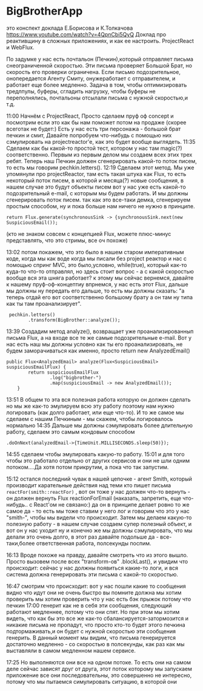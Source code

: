 # BigBrotherApp
это конспект доклада Е.Борисова и К.Толкачова https://www.youtube.com/watch?v=4QpnCbi5QyQ Доклад про реактивщину в сложных приложениях, и как ее настроить. ProjectReact и WebFlux.

По задумке у нас есть почтальон (Печкин),который отправляет письма снеограниченной скоростью. Эти письма проверяет Большой Брат, но скорость его проверки ограничена. Если письмо подозрительное, онопередается Агенту Смиту, онужеработает с отправителем, и работает еще более медленно. Задача в том, чтобы оптимизировать тредлпулы, буферы, сгладить нагрузку, чтобы буферы не переполнялись, почтальоны отсылали письма с нужной скоростью,и т.д.  


11:00
Начнём с ProjectReact, 
Просто сделаем пруф оф concept и посмотрим если это как бы нам поможет потом на продаже
(скорее всеготак не будет:)
Есть у нас есть три персонажа - большой брат печкин и смит, Давайте попробуем что-нибудь
с помощью них сэмулировать на projectreactor'e, как это будет вообще выглядеть. 
11:35
Cделаем как бы какой-то простой тест, котором у нас там magic(?) соответственно. 
Первым из первым делом мы создаем всех этих трех ребят. Теперь наш Печкин должен сгенерировать какой-то поток писем, то есть мы говорим pechkin.letters(). 
12:19
Cделаем этот метод. Мы уже упомянули про projectReactor, там есть такая штука как Flux, то есть некоторый поток писем, в которой и месяца(?) новые сообщения, в нашем случае это будут объекты писем вот у нас уже есть какой-то подозрительный e-mail, с которым мы будем работать. И мы должны сгенерировать поток писем. так как это все-таки демка, сгенерируем простым способом, ну и пока больше нам ничего не нужно в принципе.
```
return Flux.generate(synchronousSink -> {synchronousSink.next(new SuspiciousEmail());
```
(кто не знаком совсем с концепцией Flux, можете плюс-минус представлять, что это стримы, все оч похоже)

13:02
потом покажем, что это было в нашем старом императивным коде, когда мы как воде когда мы писали без project реактор и нас с помощью спринг MVC, это было,условно, while(true), который как-то куда-то что-то отправлял, но здесь стоит вопрос - а с какой скоростью вообще вся эта шняга работает? к этому мы сейчас вернемся, давайте к нашему пруф-оф-концептиу впрнемся, у нас есть этот Flux, дальше мы должны ну передать его дальше, то есть мы должны сказать: "а теперь отдай его вот соответственно большому брату а он там ну типа как ты там проанализирует".
```
 pechkin.letters()
        .transform(BigBrother::analyze());
```

13:39
Cоздадим метод analyze(), возвращает уже проанализированнып письма Flux<AnalyzedEmail>, а на входе все те же самые подозрительные e-mail. Вот у нас есть наш  мы должны условно как ты его проанализировать, не будем заморачиваться как именно, просто return new AnalyzedEmail()
```
public Flux<AnalyzedEmail> analyze(Flux<SuspiciousEmail> suspiciousEmailFlux) {
        return suspiciousEmailFlux
                .log("bigbrother-")
                .map(suspiciousEmail -> new AnalyzedEmail());
    }
```
13:51
В общем то эта вся полезная работа которую он должен сделать но мы же как-то эмулируем всю эту работу поэтому нам нужно логировать (как долго работает, или еще что-то).
И то же самое мы сделаем с нашим Печкиным - мы скажем, чтобы логировалось нормально 
14:35 
Дальше мы должны сэмулировать более длительную работу, сделаем это самым кондовым способом 
```
.doOnNext(analyzedEmail->{TimeUnit.MILLISECONDS.sleep(50)});
```

14:55
сделаем чтобы эмулировать какую-то работу. 
15:01
и для того чтобы это работало отдельно от других сервисов и они не шли одним потоком....Да хотя потом прикрутим, а пока что так запустим. 

15:12
остался последний чувак в нашей цепочке - агент Smith, который производит карательные действия над теми кто пишет письма ```reactFor(smith::reactFor)``` , вот он тоже у нас должен что-то вернуть - он должен вернуть Flux<reactionForEmail> reactionForEmail (наказать, запретить, еще что-нибудь.. с React'ом не связано:)
да он в принципе делает ровно то же самое да - то есть мы тоже ставим у него лог и говорим что это у нас "smith-", чтобы мы видели что происходит. Затем мы делаем какую-то полезную работу - в нашем случае создаем супер полезный объект, и вот он у нас уходит ну и конечно же мы должны сэмулировать, что мы делали это очень
долго, в этот раз давайте подольше да - все-таки,более ответственная работа, полсекунды поспим.

16:13
Вроде похоже на правду, давайте смотреть что из этого вышло. Просто вызовем после всех "transform-ов" .blockLast(), и увидим что происходит: сейчас у нас должны появиться какие-то логи, и вся система должна генерировать эти письма с какой-то скоростью. 

16:47
смотрим что происходит: вот у нас пошли какие то сообщения видно что идут они не очень быстро вы помните должна мы хотим проверить мы хотим проверить что у нас есть бэк прыжок потому что печкин
17:00
генерит как не в себя эти сообщения, следующий работают медленнее, потому что они спят. Но при этом мы хотим видеть, что как бы это все же как-то сбалансируется-затормозится и никакие письма не пропадут, что просто кто-то будет этого печкина подтормаживать,и он будет с нужной скоростью эти сообщения генерить. В данный момент мы видим, что письма генерируется достаточно медленно - со скоростью в полсекунды, как раз как мы выставляли в самом медленном нашем сервисе. 

17:25
Но выполняются они все на одном потоке. То есть они на самом деле сейчас зависят друг от друга, этот поток которому мы запускаем приложение все они последовательны, это совершенно не интересно, потому что мы пытаемся симулировать ситуацию, в которой они
